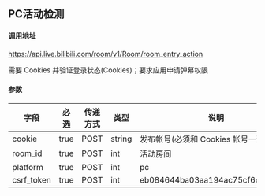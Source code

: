 ## PC活动检测

#### 调用地址

https://api.live.bilibili.com/room/v1/Room/room_entry_action

需要 Cookies 并验证登录状态(Cookies)；要求应用申请弹幕权限

#### 参数

|字段|必选|传递方式|类型|说明|
|----|----|--------|----|----|
|cookie|true|POST|string|发布帐号(必须和 Cookies 帐号一致)|
|room_id|true|POST|int|活动房间|
|platform|true|POST|int|pc|
|csrf_token|true|POST|int|eb084644ba03aa194ac75cf6cc68c65f|

